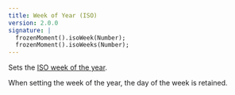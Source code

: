 ```yaml
---
title: Week of Year (ISO)
version: 2.0.0
signature: |
  frozenMoment().isoWeek(Number);
  frozenMoment().isoWeeks(Number);
---
```



Sets the [ISO week of the year](http://en.wikipedia.org/wiki/ISO_week_date).

When setting the week of the year, the day of the week is retained.
